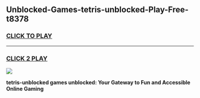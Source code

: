 
## Unblocked-Games-tetris-unblocked-Play-Free-t8378
<h3>
<a href="https://premium76.site?title=tetris-unblocked&ref=24M">CLICK TO PLAY</a></h3>
<hr>

<h3>
<a href="https://premium76.site?title=tetris-unblocked&ref=24M">CLICK 2 PLAY</a>
  
</h3>

<a href="https://premium76.site?title=tetris-unblocked&ref=24M"><img src="https://clearcache.store/games.png"></a>


**tetris-unblocked games unblocked: Your Gateway to Fun and Accessible Online Gaming**
